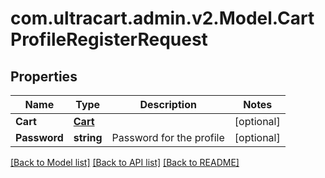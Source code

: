 # com.ultracart.admin.v2.Model.CartProfileRegisterRequest
## Properties

Name | Type | Description | Notes
------------ | ------------- | ------------- | -------------
**Cart** | [**Cart**](Cart.md) |  | [optional] 
**Password** | **string** | Password for the profile | [optional] 

[[Back to Model list]](../README.md#documentation-for-models) [[Back to API list]](../README.md#documentation-for-api-endpoints) [[Back to README]](../README.md)

